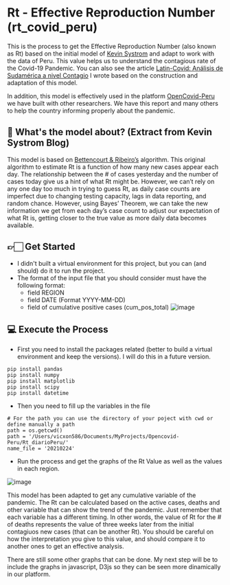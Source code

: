 # Rt - Effective Reproduction Number (rt_covid_peru)
This is the process to get the Effective Reproduction Number (also known as Rt) based on the initial model of [Kevin Systrom](http://systrom.com/blog/the-metric-we-need-to-manage-covid-19/) and adapt to work with the data of Peru. This value helps us to understand the contagious rate of the Covid-19 Pandemic. You can also see the article [Latin-Covid: Análisis de Sudamérica a nivel Contagio](https://medium.com/@vicxon586/latin-covid-an%C3%A1lisis-de-sudam%C3%A9rica-a-nivel-contagio-b8c5d4ac612c) I wrote based on the construction and adaptation of this model.

In addition, this model is effectively used in the platform [OpenCovid-Peru](https://opencovid-peru.com/) we have built with other researchers. We have this report and many others to help the country informing properly about the pandemic.

## 🧐 What's the model about? (Extract from Kevin Systrom Blog)
This model is based on [Bettencourt & Ribeiro’s](https://journals.plos.org/plosone/article?id=10.1371/journal.pone.0002185) algorithm. This original algorithm to estimate Rt is a function of how many new cases appear each day. The relationship between the # of cases yesterday and the number of cases today give us a hint of what Rt might be. However, we can’t rely on any one day too much in trying to guess Rt, as daily case counts are imperfect due to changing testing capacity, lags in data reporting, and random chance. However, using Bayes’ Theorem, we can take the new information we get from each day’s case count to adjust our expectation of what Rt is, getting closer to the true value as more daily data becomes available.

## 👉🏻 Get Started
- I didn't built a virtual environment for this project, but you can (and should) do it to run the project.
- The format of the input file that you should consider must have the following format:
  - field REGION
  - field DATE (Format YYYY-MM-DD)
  - field of cumulative positive cases (cum_pos_total)
![image](https://user-images.githubusercontent.com/44335731/109433895-f8f8ff80-7a12-11eb-90e9-6cecb83f5242.png)


## 💻 Execute the Process
- First you need to install the packages related (better to build a virtual environment and keep the versions). I will do this in a future version.
```
pip install pandas
pip install numpy
pip install matplotlib
pip install scipy
pip install datetime
```

- Then you need to fill up the variables in the file
```
# For the path you can use the directory of your poject with cwd or define manually a path
path = os.getcwd()
path = '/Users/vicxon586/Documents/MyProjects/Opencovid-Peru/Rt_diarioPeru/'
name_file = '20210224'
```

- Run the process and get the graphs of the Rt Value as well as the values in each region.

![image](https://user-images.githubusercontent.com/44335731/109434350-25158000-7a15-11eb-8e21-bf6a32dfaddf.png)

This model has been adapted to get any cumulative variable of the pandemic. The Rt can be calculated based on the active cases, deaths and other variable that can show the trend of the pandemic. Just remember that each variable has a different timing. In other words, the value of Rt for the # of deaths represents the value of three weeks later from the initial contagiuos new cases (that can be another Rt). You should be careful on how the interpretation you give to this value, and should compare it to another ones to get an effective analysis.

There are still some other graphs that can be done. My next step will be to include the graphs in javascript, D3js so they can be seen more dinamically in our platform.
